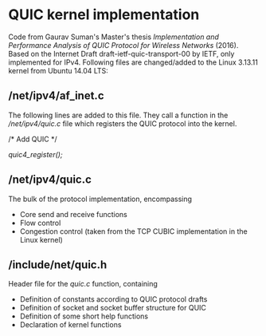 # QUIC kernel implementation

Code from Gaurav Suman's Master's thesis *Implementation and Performance Analysis of QUIC Protocol for Wireless Networks* (2016). 
Based on the Internet Draft draft-ietf-quic-transport-00 by IETF, only implemented for IPv4. Following files are changed/added to the Linux 3.13.11 kernel from Ubuntu 14.04 LTS:

## /net/ipv4/af_inet.c

The following lines are added to this file. They call a function in the */net/ipv4/quic.c* file which registers the QUIC protocol into the kernel. 

/* Add QUIC  */

*quic4_register();*
  
## /net/ipv4/quic.c

The bulk of the protocol implementation, encompassing
* Core send and receive functions
* Flow control
* Congestion control (taken from the TCP CUBIC implementation in the Linux kernel)

## /include/net/quic.h

Header file for the *quic.c* function, containing

* Definition of constants according to QUIC protocol drafts
* Definition of socket and socket buffer structure for QUIC
* Definition of some short help functions
* Declaration of kernel functions
